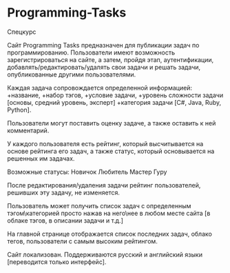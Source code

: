 # Programming-Tasks
Спецкурс


Сайт Programming Tasks предназначен для публикации задач по программированию.
Пользователи имеют возможность зарегистрироваться на сайте, а затем, пройдя этап, аутентификации, добавлять/редактировать/удалять свои задачи и решать задачи, опубликованные другими пользователями.

Каждая задача сопровождается определенной информацией: 
  +название,
  +набор тэгов,
  +условие задачи,
  +уровень сложности задачи [основы, средний уровень, эксперт]
  +категория задачи [C#, Java, Ruby, Python].

Пользователи могут поставить оценку задаче, а также оставить к ней комментарий. 

У каждого пользователя есть рейтинг, который высчитывается на основе рейтинга его задач, а также статус, который основывается на решенных им задачах. 

Возможные статусы:
  Новичок
  Любитель
  Мастер
  Гуру
  
После редактирования/удаления задачи рейтинг пользователей, решивших эту задачу, не изменяется.

Пользователь может получить список задач с определенным тэгом\категорией просто нажав на него\нее в любом месте сайта [в облаке тэгов, в описании задачи и т.д.]

На главной странице отображается список последних задач, облако тегов, пользователи с самым высоким рейтингом.

Сайт локализован. Поддерживаются русский и английский языки [переводится только интерфейс].

